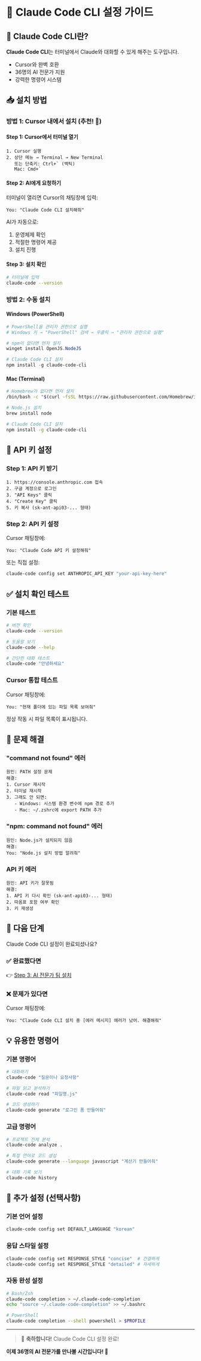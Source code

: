 # 🤖 Claude Code CLI 설정 가이드

## 🎯 Claude Code CLI란?

**Claude Code CLI**는 터미널에서 Claude와 대화할 수 있게 해주는 도구입니다.

- Cursor와 완벽 호환
- 36명의 AI 전문가 지원
- 강력한 명령어 시스템

## 📥 설치 방법

### 방법 1: Cursor 내에서 설치 (추천! 🌟)

#### Step 1: Cursor에서 터미널 열기

```
1. Cursor 실행
2. 상단 메뉴 → Terminal → New Terminal
   또는 단축키: Ctrl+` (백틱)
   Mac: Cmd+`
```

#### Step 2: AI에게 요청하기

터미널이 열리면 Cursor의 채팅창에 입력:

```
You: "Claude Code CLI 설치해줘"
```

AI가 자동으로:

1. 운영체제 확인
2. 적절한 명령어 제공
3. 설치 진행

#### Step 3: 설치 확인

```bash
# 터미널에 입력
claude-code --version
```

### 방법 2: 수동 설치

#### Windows (PowerShell)

```powershell
# PowerShell을 관리자 권한으로 실행
# Windows 키 → "PowerShell" 검색 → 우클릭 → "관리자 권한으로 실행"

# npm이 없다면 먼저 설치
winget install OpenJS.NodeJS

# Claude Code CLI 설치
npm install -g claude-code-cli
```

#### Mac (Terminal)

```bash
# Homebrew가 없다면 먼저 설치
/bin/bash -c "$(curl -fsSL https://raw.githubusercontent.com/Homebrew/install/HEAD/install.sh)"

# Node.js 설치
brew install node

# Claude Code CLI 설치
npm install -g claude-code-cli
```

## 🔑 API 키 설정

### Step 1: API 키 받기

```
1. https://console.anthropic.com 접속
2. 구글 계정으로 로그인
3. "API Keys" 클릭
4. "Create Key" 클릭
5. 키 복사 (sk-ant-api03-... 형태)
```

### Step 2: API 키 설정

Cursor 채팅창에:

```
You: "Claude Code API 키 설정해줘"
```

또는 직접 설정:

```bash
claude-code config set ANTHROPIC_API_KEY "your-api-key-here"
```

## ✅ 설치 확인 테스트

### 기본 테스트

```bash
# 버전 확인
claude-code --version

# 도움말 보기
claude-code --help

# 간단한 대화 테스트
claude-code "안녕하세요"
```

### Cursor 통합 테스트

Cursor 채팅창에:

```
You: "현재 폴더에 있는 파일 목록 보여줘"
```

정상 작동 시 파일 목록이 표시됩니다.

## 🚨 문제 해결

### "command not found" 에러

```
원인: PATH 설정 문제
해결:
1. Cursor 재시작
2. 터미널 재시작
3. 그래도 안 되면:
   - Windows: 시스템 환경 변수에 npm 경로 추가
   - Mac: ~/.zshrc에 export PATH 추가
```

### "npm: command not found" 에러

```
원인: Node.js가 설치되지 않음
해결:
You: "Node.js 설치 방법 알려줘"
```

### API 키 에러

```
원인: API 키가 잘못됨
해결:
1. API 키 다시 확인 (sk-ant-api03-... 형태)
2. 따옴표 포함 여부 확인
3. 키 재생성
```

## 🎯 다음 단계

Claude Code CLI 설정이 완료되셨나요?

### ✅ 완료했다면

👉 [Step 3: AI 전문가 팀 설치](03_Subagents_Install.md)

### ❌ 문제가 있다면

Cursor 채팅창에:

```
You: "Claude Code CLI 설치 중 [에러 메시지] 에러가 났어. 해결해줘"
```

## 💡 유용한 명령어

### 기본 명령어

```bash
# 대화하기
claude-code "질문이나 요청사항"

# 파일 읽고 분석하기
claude-code read "파일명.js"

# 코드 생성하기
claude-code generate "로그인 폼 만들어줘"
```

### 고급 명령어

```bash
# 프로젝트 전체 분석
claude-code analyze .

# 특정 언어로 코드 생성
claude-code generate --language javascript "계산기 만들어줘"

# 대화 기록 보기
claude-code history
```

## 🔧 추가 설정 (선택사항)

### 기본 언어 설정

```bash
claude-code config set DEFAULT_LANGUAGE "korean"
```

### 응답 스타일 설정

```bash
claude-code config set RESPONSE_STYLE "concise"  # 간결하게
claude-code config set RESPONSE_STYLE "detailed" # 자세하게
```

### 자동 완성 설정

```bash
# Bash/Zsh
claude-code completion > ~/.claude-code-completion
echo "source ~/.claude-code-completion" >> ~/.bashrc

# PowerShell
claude-code completion --shell powershell > $PROFILE
```

---

> 🎉 **축하합니다!** Claude Code CLI 설정 완료!

**이제 36명의 AI 전문가를 만나볼 시간입니다! 🚀**
